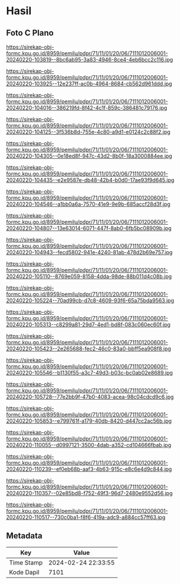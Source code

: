 # Hasil

## Foto C Plano

https://sirekap-obj-formc.kpu.go.id/8959/pemilu/pdpr/71/11/01/20/06/7111012006001-20240220-103819--8bc6ab95-3a83-4946-8ce4-4eb6bcc2c116.jpg

https://sirekap-obj-formc.kpu.go.id/8959/pemilu/pdpr/71/11/01/20/06/7111012006001-20240220-103925--12e237ff-ac0b-4964-8684-cb562d961ddd.jpg

https://sirekap-obj-formc.kpu.go.id/8959/pemilu/pdpr/71/11/01/20/06/7111012006001-20240220-104016--386219fd-8f42-4c1f-859c-386481c79176.jpg

https://sirekap-obj-formc.kpu.go.id/8959/pemilu/pdpr/71/11/01/20/06/7111012006001-20240220-104125--3f536b8d-755e-4c80-a9d1-e0124c2c88f2.jpg

https://sirekap-obj-formc.kpu.go.id/8959/pemilu/pdpr/71/11/01/20/06/7111012006001-20240220-104305--0e18ed8f-947c-43d2-8b0f-18a3000884ee.jpg

https://sirekap-obj-formc.kpu.go.id/8959/pemilu/pdpr/71/11/01/20/06/7111012006001-20240220-104435--e2e9587e-db48-42b4-b0d0-17ae93f9d645.jpg

https://sirekap-obj-formc.kpu.go.id/8959/pemilu/pdpr/71/11/01/20/06/7111012006001-20240220-104546--a1bb0a6a-7570-41e9-9e9b-685accf28d3f.jpg

https://sirekap-obj-formc.kpu.go.id/8959/pemilu/pdpr/71/11/01/20/06/7111012006001-20240220-104807--13e63014-6071-447f-8ab0-6fb5bc08909b.jpg

https://sirekap-obj-formc.kpu.go.id/8959/pemilu/pdpr/71/11/01/20/06/7111012006001-20240220-104943--fecd5802-941e-4240-81ab-478d2b69e757.jpg

https://sirekap-obj-formc.kpu.go.id/8959/pemilu/pdpr/71/11/01/20/06/7111012006001-20240220-105110--8769e059-8158-4dda-98de-88b011d4c08b.jpg

https://sirekap-obj-formc.kpu.go.id/8959/pemilu/pdpr/71/11/01/20/06/7111012006001-20240220-105224--70ad99cb-d7c8-4609-93f6-65a75bda9563.jpg

https://sirekap-obj-formc.kpu.go.id/8959/pemilu/pdpr/71/11/01/20/06/7111012006001-20240220-105313--c8299a81-29d7-4ed1-bd8f-083c060ec60f.jpg

https://sirekap-obj-formc.kpu.go.id/8959/pemilu/pdpr/71/11/01/20/06/7111012006001-20240220-105423--2e265688-fec2-46c0-83a0-bbff5ea908f8.jpg

https://sirekap-obj-formc.kpu.go.id/8959/pemilu/pdpr/71/11/01/20/06/7111012006001-20240220-105546--b1130f55-a3c7-49d3-b03c-bc0ab02e8689.jpg

https://sirekap-obj-formc.kpu.go.id/8959/pemilu/pdpr/71/11/01/20/06/7111012006001-20240220-105728--77e2bb9f-47b0-4083-acea-98c04cdcd9c6.jpg

https://sirekap-obj-formc.kpu.go.id/8959/pemilu/pdpr/71/11/01/20/06/7111012006001-20240220-105853--e799761f-a179-40db-8420-d447cc2ac56b.jpg

https://sirekap-obj-formc.kpu.go.id/8959/pemilu/pdpr/71/11/01/20/06/7111012006001-20240220-110055--d0997121-3500-4dab-a352-cd104666fbab.jpg

https://sirekap-obj-formc.kpu.go.id/8959/pemilu/pdpr/71/11/01/20/06/7111012006001-20240220-110239--ef0eb68b-aaf3-4b63-915c-e8c6e4d9c844.jpg

https://sirekap-obj-formc.kpu.go.id/8959/pemilu/pdpr/71/11/01/20/06/7111012006001-20240220-110357--02e85bd8-f752-49f3-96d7-2480e9552d56.jpg

https://sirekap-obj-formc.kpu.go.id/8959/pemilu/pdpr/71/11/01/20/06/7111012006001-20240220-110517--730c0ba1-f8f6-419a-adc9-a884cc57ff63.jpg


## Metadata

| Key        | Value               |
| ---------- | ------------------- |
| Time Stamp | 2024-02-24 22:33:55 |
| Kode Dapil | 7101                |



